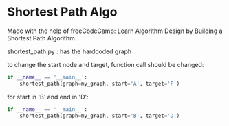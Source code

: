# Shortest Path Algo

Made with the help of freeCodeCamp: Learn Algorithm Design by Building a Shortest Path Algorithm.

shortest_path.py : has the hardcoded graph

to change the start node and target, function call should be changed:

``` python
if __name__ == '__main__':
    shortest_path(graph=my_graph, start='A', target='F')
```

for start in 'B' and end in 'D':

``` python
if __name__ == '__main__':
    shortest_path(graph=my_graph, start='B', target='D')
```